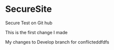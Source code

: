# SecureSite
Secure Test on Git hub

This is the first change I made

My changes to Develop branch for conflicteddfdfs